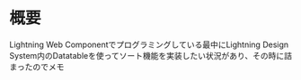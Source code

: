 # 概要

Lightning Web Componentでプログラミングしている最中にLightning Design System内のDatatableを使ってソート機能を実装したい状況があり、その時に詰まったのでメモ

##
